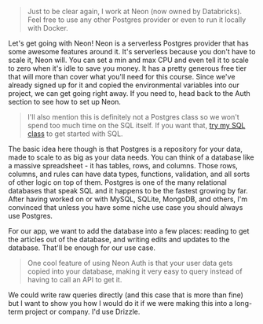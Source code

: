 > Just to be clear again, I work at Neon (now owned by Databricks). Feel free to use any other Postgres provider or even to run it locally with Docker.

Let's get going with Neon! Neon is a serverless Postgres provider that has some awesome features around it. It's serverless because you don't have to scale it, Neon will. You can set a min and max CPU and even tell it to scale to zero when it's idle to save you money. It has a pretty generous free tier that will more than cover what you'll need for this course. Since we've already signed up for it and copied the environmental variables into our project, we can get going right away. If you need to, head back to the Auth section to see how to set up Neon.

> I'll also mention this is definitely not a Postgres class so we won't spend too much time on the SQL itself. If you want that, [try my SQL class][sql] to get started with SQL.

The basic idea here though is that Postgres is a repository for your data, made to scale to as big as your data needs. You can think of a database like a massive spreadsheet - it has tables, rows, and columns. Those rows, columns, and rules can have data types, functions, validation, and all sorts of other logic on top of them. Postgres is one of the many relational databases that speak SQL and it happens to be the fastest growing by far. After having worked on or with MySQL, SQLite, MongoDB, and others, I'm convinced that unless you have some niche use case you should always use Postgres.

For our app, we want to add the database into a few places: reading to get the articles out of the database, and writing edits and updates to the database. That'll be enough for our use case.

> One cool feature of using Neon Auth is that your user data gets copied into your database, making it very easy to query instead of having to call an API to get it.

We could write raw queries directly (and this case that is more than fine) but I want to show you how I would do it if we were making this into a long-term project or company. I'd use Drizzle.

[sql]: https://holt.fyi/sql
